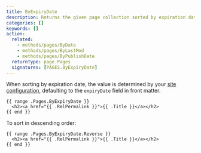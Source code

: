 ```yaml
---
title: ByExpiryDate
description: Returns the given page collection sorted by expiration date in ascending order.
categories: []
keywords: []
action:
  related:
    - methods/pages/ByDate
    - methods/pages/ByLastMod
    - methods/pages/ByPublishDate
  returnType: page.Pages
  signatures: [PAGES.ByExpiryDate]
---
```


When sorting by expiration date, the value is determined by your [site configuration], defaulting to the `expiryDate` field in front matter.

[site configuration]: /getting-started/configuration/#configure-dates

```go-html-template
{{ range .Pages.ByExpiryDate }}
  <h2><a href="{{ .RelPermalink }}">{{ .Title }}</a></h2>
{{ end }}
```

To sort in descending order:

```go-html-template
{{ range .Pages.ByExpiryDate.Reverse }}
  <h2><a href="{{ .RelPermalink }}">{{ .Title }}</a></h2>
{{ end }}
```
